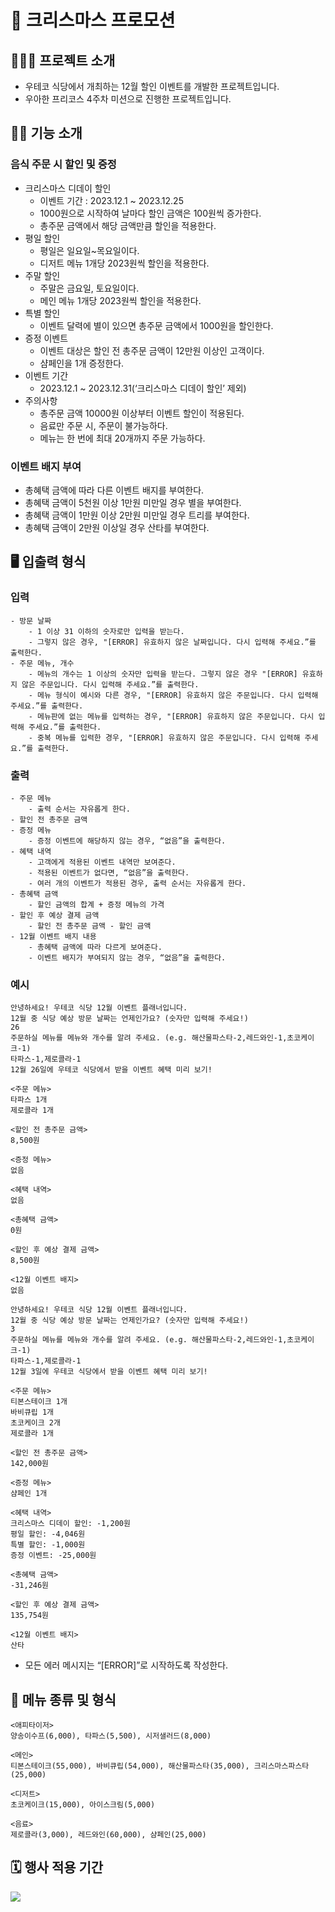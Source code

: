 # 🎄 크리스마스 프로모션

## 💁🏻‍♀️ 프로젝트 소개
- 우테코 식당에서 개최하는 12월 할인 이벤트를 개발한 프로젝트입니다.
- 우아한 프리코스 4주차 미션으로 진행한 프로젝트입니다.

## 🎅🏻 기능 소개
### 음식 주문 시 할인 및 증정

- 크리스마스 디데이 할인
    - 이벤트 기간 : 2023.12.1 ~ 2023.12.25
    - 1000원으로 시작하여 날마다 할인 금액은 100원씩 증가한다.
    - 총주문 금액에서 해당 금액만큼 할인을 적용한다.
- 평일 할인
    - 평일은 일요일~목요일이다.
    - 디저트 메뉴 1개당 2023원씩 할인을 적용한다.
- 주말 할인
    - 주말은 금요일, 토요일이다.
    - 메인 메뉴 1개당 2023원씩 할인을 적용한다.
- 특별 할인
    - 이벤트 달력에 별이 있으면 총주문 금액에서 1000원을 할인한다.
- 증정 이벤트
    - 이벤트 대상은 할인 전 총주문 금액이 12만원 이상인 고객이다.
    - 샴페인을 1개 증정한다.
- 이벤트 기간
    - 2023.12.1 ~ 2023.12.31(‘크리스마스 디데이 할인’ 제외)
- 주의사항
    - 총주문 금액 10000원 이상부터 이벤트 할인이 적용된다.
    - 음료만 주문 시, 주문이 불가능하다.
    - 메뉴는 한 번에 최대 20개까지 주문 가능하다.

### 이벤트 배지 부여
- 총혜택 금액에 따라 다른 이벤트 배지를 부여한다.
- 총혜택 금액이 5천원 이상 1만원 미만일 경우 별을 부여한다.
- 총혜택 금액이 1만원 이상 2만원 미만일 경우 트리를 부여한다.
- 총혜택 금액이 2만원 이상일 경우 산타를 부여한다.

## 🖥️ 입출력 형식
### 입력
    - 방문 날짜
        - 1 이상 31 이하의 숫자로만 입력을 받는다.
        - 그렇지 않은 경우, "[ERROR] 유효하지 않은 날짜입니다. 다시 입력해 주세요.”를 출력한다.
    - 주문 메뉴, 개수
        - 메뉴의 개수는 1 이상의 숫자만 입력을 받는다. 그렇지 않은 경우 "[ERROR] 유효하지 않은 주문입니다. 다시 입력해 주세요.”를 출력한다.
        - 메뉴 형식이 예시와 다른 경우, "[ERROR] 유효하지 않은 주문입니다. 다시 입력해 주세요.”를 출력한다.
        - 메뉴판에 없는 메뉴를 입력하는 경우, "[ERROR] 유효하지 않은 주문입니다. 다시 입력해 주세요.”를 출력한다.
        - 중복 메뉴를 입력한 경우, "[ERROR] 유효하지 않은 주문입니다. 다시 입력해 주세요.”를 출력한다.
### 출력
    - 주문 메뉴
        - 출력 순서는 자유롭게 한다.
    - 할인 전 총주문 금액
    - 증정 메뉴
        - 증정 이벤트에 해당하지 않는 경우, “없음”을 출력한다.
    - 혜택 내역
        - 고객에게 적용된 이벤트 내역만 보여준다.
        - 적용된 이벤트가 없다면, “없음”을 출력한다.
        - 여러 개의 이벤트가 적용된 경우, 출력 순서는 자유롭게 한다.
    - 총혜택 금액
        - 할인 금액의 합계 + 증정 메뉴의 가격
    - 할인 후 예상 결제 금액
        - 할인 전 총주문 금액 - 할인 금액
    - 12월 이벤트 배지 내용
        - 총혜택 금액에 따라 다르게 보여준다.
        - 이벤트 배지가 부여되지 않는 경우, “없음”을 출력한다.
### 예시

```markup
안녕하세요! 우테코 식당 12월 이벤트 플래너입니다.
12월 중 식당 예상 방문 날짜는 언제인가요? (숫자만 입력해 주세요!)
26 
주문하실 메뉴를 메뉴와 개수를 알려 주세요. (e.g. 해산물파스타-2,레드와인-1,초코케이크-1)
타파스-1,제로콜라-1 
12월 26일에 우테코 식당에서 받을 이벤트 혜택 미리 보기!
 
<주문 메뉴>
타파스 1개
제로콜라 1개

<할인 전 총주문 금액>
8,500원
 
<증정 메뉴>
없음
 
<혜택 내역>
없음
 
<총혜택 금액>
0원
 
<할인 후 예상 결제 금액>
8,500원
 
<12월 이벤트 배지>
없음
```

```markup
안녕하세요! 우테코 식당 12월 이벤트 플래너입니다.
12월 중 식당 예상 방문 날짜는 언제인가요? (숫자만 입력해 주세요!)
3
주문하실 메뉴를 메뉴와 개수를 알려 주세요. (e.g. 해산물파스타-2,레드와인-1,초코케이크-1)
타파스-1,제로콜라-1 
12월 3일에 우테코 식당에서 받을 이벤트 혜택 미리 보기!
 
<주문 메뉴>
티본스테이크 1개
바비큐립 1개
초코케이크 2개
제로콜라 1개

<할인 전 총주문 금액>
142,000원
 
<증정 메뉴>
샴페인 1개
 
<혜택 내역>
크리스마스 디데이 할인: -1,200원
평일 할인: -4,046원
특별 할인: -1,000원
증정 이벤트: -25,000원
 
<총혜택 금액>
-31,246원
 
<할인 후 예상 결제 금액>
135,754원
 
<12월 이벤트 배지>
산타
```

- 모든 에러 메시지는 “[ERROR]”로 시작하도록 작성한다.

## 🎂 메뉴 종류 및 형식
```markup
<애피타이저>
양송이수프(6,000), 타파스(5,500), 시저샐러드(8,000)

<메인>
티본스테이크(55,000), 바비큐립(54,000), 해산물파스타(35,000), 크리스마스파스타(25,000)

<디저트>
초코케이크(15,000), 아이스크림(5,000)

<음료>
제로콜라(3,000), 레드와인(60,000), 샴페인(25,000)
```

## 🗓️ 행사 적용 기간
![](https://github.com/woowacourse-precourse/java-christmas-6/blob/main/image.png)
